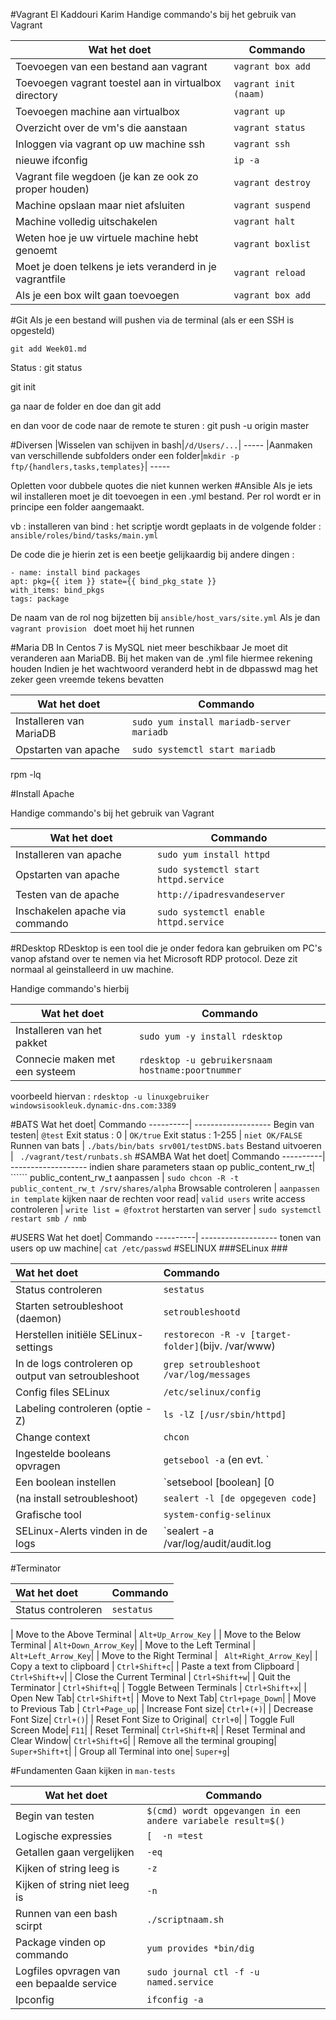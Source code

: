 #Vagrant
El Kaddouri Karim
Handige commando's bij het gebruik van Vagrant
 
 Wat het doet| Commando
 ----------| -------------------
 Toevoegen van een bestand aan vagrant| ```vagrant box add```
 Toevoegen vagrant toestel aan in virtualbox directory| ```vagrant init (naam)```
 Toevoegen machine aan virtualbox | ```vagrant up```
 Overzicht over de vm's die aanstaan | ```vagrant status```
 Inloggen via vagrant op uw machine ssh | ```vagrant ssh```
 nieuwe ifconfig | ```ip -a```
 Vagrant file wegdoen (je kan ze ook zo proper houden) | ```vagrant destroy```
 Machine opslaan maar niet afsluiten |```vagrant suspend```
 Machine volledig uitschakelen | ```vagrant halt```
 Weten hoe je uw virtuele machine hebt genoemt |  ```vagrant boxlist```
 Moet je doen telkens je iets veranderd in je vagrantfile |  ```vagrant reload```
 Als je een box wilt gaan toevoegen |  ```vagrant box add```

#Git
Als je een bestand will pushen via de terminal (als er een SSH is opgesteld)

```git add Week01.md```

Status : git status

git init

ga naar de folder en doe dan git add

en dan voor de code naar de remote te sturen : git push -u origin master

#Diversen
 <Opgelet : Bij het installeren zijn we erop gebotst dat je echt in de folder moet zitten om succes te hebben. Screenshot hiervan zal nog worden toegevoegd>
 |Wisselen van schijven in bash|``` /d/Users/... ```| -----
 |Aanmaken van verschillende subfolders onder een folder|``` mkdir -p ftp/{handlers,tasks,templates} ```| -----

Opletten voor dubbele quotes die niet kunnen werken
#Ansible
Als je iets wil installeren moet je dit toevoegen in een .yml bestand. Per rol wordt er in principe een folder aangemaakt. 

vb : installeren van bind : het scriptje wordt geplaats in de volgende folder : ```ansible/roles/bind/tasks/main.yml```

De code die je hierin zet is een beetje gelijkaardig bij andere dingen : 
```
- name: install bind packages
apt: pkg={{ item }} state={{ bind_pkg_state }}
with_items: bind_pkgs
tags: package
```

De naam van de rol nog bijzetten bij ```ansible/host_vars/site.yml```
Als je dan  ```vagrant provision ``` doet moet hij het runnen

#Maria DB
In Centos 7 is MySQL niet meer beschikbaar
Je moet dit veranderen aan MariaDB.
Bij het maken van de .yml file hiermee rekening houden
Indien je het wachtwoord veranderd hebt in de dbpasswd mag het zeker geen vreemde tekens bevatten

 Wat het doet| Commando
 ----------| -------------------
 Installeren van MariaDB| ```sudo yum install mariadb-server mariadb```
 Opstarten van apache | ```sudo systemctl start mariadb```

rpm -lq

#Install Apache

Handige commando's bij het gebruik van Vagrant
 
 Wat het doet| Commando
 ----------| -------------------
 Installeren van apache| ```sudo yum install httpd```
 Opstarten van apache | ```sudo systemctl start httpd.service```
 Testen van de apache | ```http://ipadresvandeserver```
 Inschakelen apache via commando | ```sudo systemctl enable httpd.service```

#RDesktop
RDesktop is een tool die je onder fedora kan gebruiken om PC's vanop afstand over te nemen via het Microsoft RDP protocol. Deze zit normaal al geinstalleerd in uw machine.

Handige commando's hierbij 

 Wat het doet| Commando
 ----------| -------------------
Installeren van het pakket| ```sudo yum -y install rdesktop```
Connecie maken met een systeem| ```rdesktop -u gebruikersnaam hostname:poortnummer```

voorbeeld hiervan : ```rdesktop -u linuxgebruiker windowsisookleuk.dynamic-dns.com:3389```

#BATS
 Wat het doet| Commando
 ----------| -------------------
 Begin van testen| ```@test```
 Exit status : 0 | ```OK/true```
 Exit status : 1-255 | ```niet OK/FALSE```
 Runnen van bats | ```./bats/bin/bats srv001/testDNS.bats```
 Bestand uitvoeren | ``` ./vagrant/test/runbats.sh```
#SAMBA
 Wat het doet| Commando
 ----------| -------------------
 indien share parameters staan op public_content_rw_t| ``````
 public_content_rw_t aanpassen | ```sudo chcon -R -t public_content_rw_t /srv/shares/alpha```
 Browsable controleren | ```aanpassen in template```
 kijken naar de rechten voor read| ```valid users```
 write access controleren | ```write list = @foxtrot```
 herstarten van server | ```sudo systemctl restart smb / nmb```

#USERS
 Wat het doet| Commando
 ----------| -------------------
 tonen van users op uw machine| ```cat /etc/passwd```
#SELINUX
###SELinux ###

| Wat het doet                                  | Commando                                    |
| :---                                    | :---                                       |
| Status controleren                | `sestatus` |
| Starten setroubleshoot (daemon)| `setroubleshootd` |
| Herstellen initiële SELinux-settings| `restorecon -R -v [target-folder]`(bijv. /var/www) |
| In de logs controleren op output van setroubleshoot | `grep setroubleshoot /var/log/messages` |
| Config files SELinux | `/etc/selinux/config `                         |
| Labeling controleren (optie -Z) | `ls -lZ [/usr/sbin/httpd]`                       |
| Change context | `chcon` |
| Ingestelde booleans opvragen | `getsebool -a` (en evt. `| grep samba/smbd/nmbd`) |
| Een boolean instellen| `setsebool [boolean] [0|1]` (-P toevoegen om permanent te maken) |
| (na install setroubleshoot) | `sealert -l [de opgegeven code]` |
| Grafische tool| `system-config-selinux` |
| SELinux-Alerts vinden in de logs | `sealert -a /var/log/audit/audit.log | less` |

#Terminator

| Wat het doet                                  | Commando                                    |
| :---                                    | :---                                       |
| Status controleren                | `sestatus` |

  |   Move to the Above Terminal |  `Alt+Up_Arrow_Key` | 
   |  Move to the Below Terminal |  `Alt+Down_Arrow_Key`| 
   |  Move to the Left Terminal |  `Alt+Left_Arrow_Key`| 
    | Move to the Right Terminal | ` Alt+Right_Arrow_Key`| 
    | Copy a text to clipboard | `Ctrl+Shift+c`| 
    | Paste a text from Clipboard | ` Ctrl+Shift+v`| 
    | Close the Current Terminal |  `Ctrl+Shift+w`| 
    | Quit the Terminator |  `Ctrl+Shift+q`| 
    | Toggle Between Terminals |  `Ctrl+Shift+x`| 
    | Open New Tab|  `Ctrl+Shift+t`| 
    | Move to Next Tab| `Ctrl+page_Down`| 
    | Move to Previous Tab |  `Ctrl+Page_up`| 
    | Increase Font size| `Ctrl+(+)`| 
    | Decrease Font Size| `Ctrl+(­)`| 
    | Reset Font Size to Original|` Ctrl+0`| 
    | Toggle Full Screen Mode| `F11`| 
    | Reset Terminal| `Ctrl+Shift+R`| 
    | Reset Terminal and Clear Window| `Ctrl+Shift+G`| 
    | Remove all the terminal grouping| `Super+Shift+t`| 
    | Group all Terminal into one| `Super+g`| 


#Fundamenten
Gaan kijken in  ```man-tests ```


Wat het doet| Commando
----------| -------------------
Begin van testen| ```$(cmd) wordt opgevangen in een andere variabele result=$()```
Logische expressies | ```[  -n =test  ```
Getallen gaan vergelijken |  ```-eq ```
Kijken of string leeg is |  ```-z ```
Kijken of string niet leeg is | ``` -n ```
Runnen van een bash scirpt | ``` ./scriptnaam.sh ```
Package vinden op commando | ```yum provides *bin/dig```
Logfiles opvragen van een bepaalde service | ```sudo journal ctl -f -u named.service```
Ipconfig | ```ifconfig -a```
